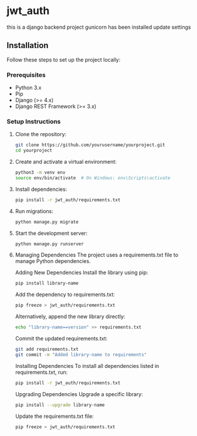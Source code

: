 # jwt_auth
this is a django backend project
gunicorn has been installed
update settings

## **Installation**

Follow these steps to set up the project locally:

### **Prerequisites**
- Python 3.x
- Pip
- Django (>= 4.x)
- Django REST Framework (>= 3.x)

### **Setup Instructions**
1. Clone the repository:
   ```bash
   git clone https://github.com/yourusername/yourproject.git
   cd yourproject
   ```
2. Create and activate a virtual environment:
    ```bash
    python3 -m venv env
    source env/bin/activate  # On Windows: env\Scripts\activate
    ```
3. Install dependencies:
    ```bash
    pip install -r jwt_auth/requirements.txt
    ```

4. Run migrations:
    ```bash
    python manage.py migrate
    ```

5. Start the development server:
    ```bash
    python manage.py runserver
    ```

6. Managing Dependencies
    The project uses a requirements.txt file to manage Python dependencies.

    Adding New Dependencies
    Install the library using pip:
    ```bash
    pip install library-name
    ```
    Add the dependency to requirements.txt:

    ```bash
    pip freeze > jwt_auth/requirements.txt
    ```
    Alternatively, append the new library directly:

    ```bash
    echo "library-name==version" >> requirements.txt
    ```
    Commit the updated requirements.txt:

    ```bash
    git add requirements.txt
    git commit -m "Added library-name to requirements"
    ```
    Installing Dependencies
    To install all dependencies listed in requirements.txt, run:

    ```bash
    pip install -r jwt_auth/requirements.txt
    ```

    Upgrading Dependencies
    Upgrade a specific library:

    ```bash
    pip install --upgrade library-name
    ```
    Update the requirements.txt file:

    ```bash
    pip freeze > jwt_auth/requirements.txt
    ```